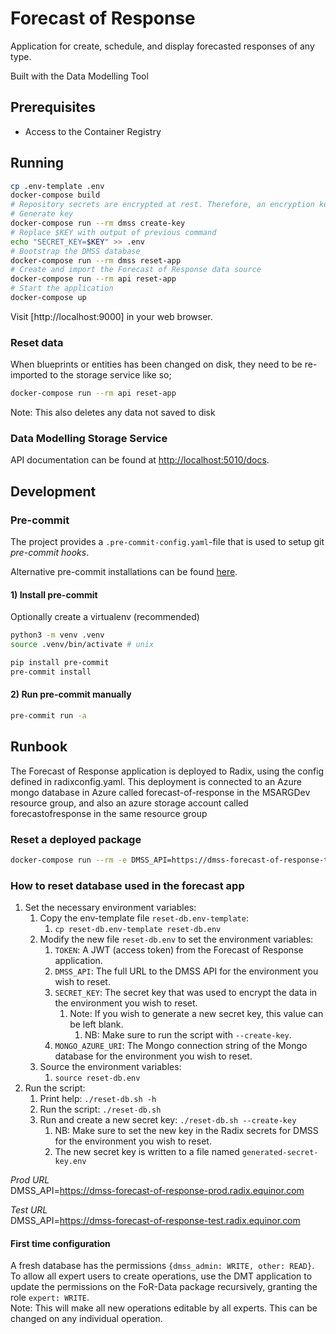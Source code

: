 # Forecast of Response

Application for create, schedule, and display forecasted responses of any type.

Built with the Data Modelling Tool

## Prerequisites

- Access to the Container Registry

## Running

```bash
cp .env-template .env
docker-compose build
# Repository secrets are encrypted at rest. Therefore, an encryption key is needed.
# Generate key 
docker-compose run --rm dmss create-key
# Replace $KEY with output of previous command
echo "SECRET_KEY=$KEY" >> .env
# Bootstrap the DMSS database
docker-compose run --rm dmss reset-app
# Create and import the Forecast of Response data source
docker-compose run --rm api reset-app
# Start the application
docker-compose up
```

Visit [http://localhost:9000] in your web browser.

### Reset data

When blueprints or entities has been changed on disk, they need to be re-imported to the storage service like so;

```bash
docker-compose run --rm api reset-app
```

Note: This also deletes any data not saved to disk

### Data Modelling Storage Service

API documentation can be found at [http://localhost:5010/docs](http://localhost:5010/docs).

## Development

### Pre-commit

The project provides a `.pre-commit-config.yaml`-file that is used to setup git _pre-commit hooks_.

Alternative pre-commit installations can be found [here](https://pre-commit.com/#install).

#### 1) Install pre-commit

Optionally create a virtualenv (recommended)

```bash
python3 -m venv .venv
source .venv/bin/activate # unix
```

```bash
pip install pre-commit
pre-commit install
```

#### 2) Run pre-commit manually

```bash
pre-commit run -a
```

## Runbook

The Forecast of Response application is deployed to Radix, using the config defined in radixconfig.yaml.
This deployment is connected to an Azure mongo database in Azure called forecast-of-response
in the MSARGDev resource group, and also an azure storage account called forecastofresponse in the same
resource group



### Reset a deployed package

```bash
docker-compose run --rm -e DMSS_API=https://dmss-forecast-of-response-test.radix.equinor.com api --token="eyJ0eXAiOiKIb9TKV0rQ" reset-package home/for/data/ForecastDS/FoR-BP ForecastDS/FoR-BP
```

### How to reset database used in the forecast app
1. Set the necessary environment variables:
   1. Copy the env-template file `reset-db.env-template`:
      1. `cp reset-db.env-template reset-db.env`
   2. Modify the new file `reset-db.env` to set the environment variables:
      1. `TOKEN`: A JWT (access token) from the Forecast of Response application.
      2. `DMSS_API`: The full URL to the DMSS API for the environment you wish to reset.
      3. `SECRET_KEY`: The secret key that was used to encrypt the data in the environment you wish to reset.
         1. Note: If you wish to generate a new secret key, this value can be left blank.
            1. NB: Make sure to run the script with `--create-key`.
      4. `MONGO_AZURE_URI`: The Mongo connection string of the Mongo database for the environment you wish to reset.
   3. Source the environment variables:
      1. `source reset-db.env`
2. Run the script:
   1. Print help: `./reset-db.sh -h`
   2. Run the script: `./reset-db.sh`
   3. Run and create a new secret key: `./reset-db.sh --create-key`
      1. NB: Make sure to set the new key in the Radix secrets for DMSS for the environment you wish to reset.
      2. The new secret key is written to a file named `generated-secret-key.env`
   

_Prod URL_  
DMSS_API=https://dmss-forecast-of-response-prod.radix.equinor.com

_Test URL_  
DMSS_API=https://dmss-forecast-of-response-test.radix.equinor.com

#### First time configuration

A fresh database has the permissions `{dmss_admin: WRITE, other: READ}`.  
To allow all expert users to create operations, use the DMT application to update the permissions on the FoR-Data package recursively, granting the role `expert: WRITE`.  
Note: This will make all new operations editable by all experts. This can be changed on any individual operation.
